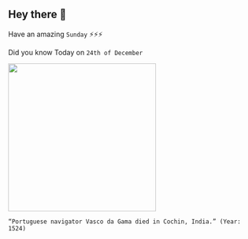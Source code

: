 ## Hey there 👋
Have an amazing `Sunday` ⚡⚡⚡

Did you know Today on `24th of December`
 
 [<img src="https://upload.wikimedia.org/wikipedia/commons/c/c3/Sines06_edit1.jpg" width="300" />](https://en.wikipedia.org/wiki/Vasco_da_Gama) 
 ```
“Portuguese navigator Vasco da Gama died in Cochin, India.” (Year: 1524)
```
